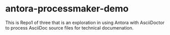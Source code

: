 # antora-processmaker-demo
This is Repo1 of three that is an exploration in using Antora with AsciiDoctor to process AsciiDoc source files for technical documenation.
